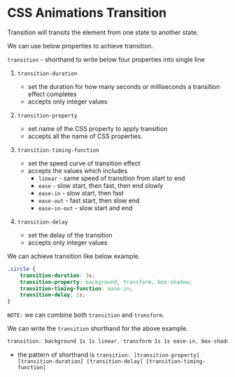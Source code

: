 # CSS Animations Transition

Transition will transits the element from one state to another state. 

We can use below properties to achieve transition.

`transition` - shorthand to write below four properties into single line

1. `transition-duration`
    * set the duration for how many seconds or milliseconds a transition effect completes
    * accepts only integer values

2. `transition-property`
    * set name of the CSS property to apply transition
    * accepts all the name of CSS properties.

3. `transition-timing-function`
    * set the speed curve of transition effect 
    * accepts the values which includes
        * `linear` - same speed of transition from start to end
        * `ease` - slow start, then fast, then end slowly
        * `ease-in` - slow start, then fast
        * `ease-out` - fast start, then slow end
        * `ease-in-out` - slow start and end
4. `transition-delay`
    * set the delay of the transition
    * accepts only integer values 

We can achieve transition like below example. 

```css
.circle {
    transition-duration: 3s;
    transition-property: background, transform, box-shadow;
    transition-timing-function: ease-in;
    transition-delay: 1s;
}
```

`NOTE:` we can combine both `transition` and `transform`.

We can write the `transition` shorthand for the above example. 

```css
transition: background 1s 1s linear, transform 1s 1s ease-in, box-shadow 1s 1s ease-out;
```
* the pattern of shorthand is `transition: [transition-property] [transition-duration] [transition-delay] [transition-timing-function]`